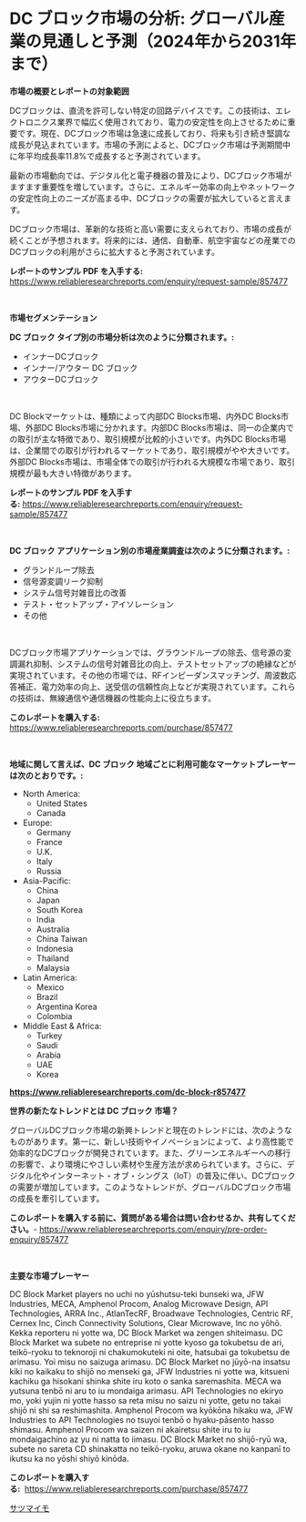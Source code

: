 <p><h1>DC ブロック市場の分析: グローバル産業の見通しと予測（2024年から2031年まで）</h1></p><p><strong>市場の概要とレポートの対象範囲</strong></p>
<p><p>DCブロックは、直流を許可しない特定の回路デバイスです。この技術は、エレクトロニクス業界で幅広く使用されており、電力の安定性を向上させるために重要です。現在、DCブロック市場は急速に成長しており、将来も引き続き堅調な成長が見込まれています。市場の予測によると、DCブロック市場は予測期間中に年平均成長率11.8%で成長すると予測されています。</p><p>最新の市場動向では、デジタル化と電子機器の普及により、DCブロック市場がますます重要性を増しています。さらに、エネルギー効率の向上やネットワークの安定性向上のニーズが高まる中、DCブロックの需要が拡大していると言えます。</p><p>DCブロック市場は、革新的な技術と高い需要に支えられており、市場の成長が続くことが予想されます。将来的には、通信、自動車、航空宇宙などの産業でのDCブロックの利用がさらに拡大すると予測されています。</p></p>
<p><strong>レポートのサンプル PDF を入手する:</strong> <a href="https://www.reliableresearchreports.com/enquiry/request-sample/857477">https://www.reliableresearchreports.com/enquiry/request-sample/857477</a></p>
<p>&nbsp;</p>
<p><strong>市場セグメンテーション</strong></p>
<p><strong>DC ブロック タイプ別の市場分析は次のように分類されます。:</strong></p>
<p><ul><li>インナーDCブロック</li><li>インナー/アウター DC ブロック</li><li>アウターDCブロック</li></ul></p>
<p>&nbsp;</p>
<p><p>DC Blockマーケットは、種類によって内部DC Blocks市場、内外DC Blocks市場、外部DC Blocks市場に分かれます。内部DC Blocks市場は、同一の企業内での取引が主な特徴であり、取引規模が比較的小さいです。内外DC Blocks市場は、企業間での取引が行われるマーケットであり、取引規模がやや大きいです。外部DC Blocks市場は、市場全体での取引が行われる大規模な市場であり、取引規模が最も大きい特徴があります。</p></p>
<p><strong>レポートのサンプル PDF を入手する:</strong>&nbsp;<a href="https://www.reliableresearchreports.com/enquiry/request-sample/857477">https://www.reliableresearchreports.com/enquiry/request-sample/857477</a></p>
<p>&nbsp;</p>
<p><strong> DC ブロック アプリケーション別の市場産業調査は次のように分類されます。:</strong></p>
<p><ul><li>グランドループ除去</li><li>信号源変調リーク抑制</li><li>システム信号対雑音比の改善</li><li>テスト・セットアップ・アイソレーション</li><li>その他</li></ul></p>
<p>&nbsp;</p>
<p><p>DCブロック市場アプリケーションでは、グラウンドループの除去、信号源の変調漏れ抑制、システムの信号対雑音比の向上、テストセットアップの絶縁などが実現されています。その他の市場では、RFインピーダンスマッチング、周波数応答補正、電力効率の向上、送受信の信頼性向上などが実現されています。これらの技術は、無線通信や通信機器の性能向上に役立ちます。</p></p>
<p><strong>このレポートを購入する:</strong>&nbsp; <a href="https://www.reliableresearchreports.com/purchase/857477">https://www.reliableresearchreports.com/purchase/857477</a></p>
<p>&nbsp;</p>
<p><strong>地域に関して言えば、DC ブロック 地域ごとに利用可能なマーケットプレーヤーは次のとおりです。:</strong></p>
<p><ul>
    <li>
        North America:
        <ul>
            <li>United States</li>
            <li>Canada</li>
        </ul>
    </li>
    <li>
        Europe:
        <ul>
            <li>Germany</li>
            <li>France</li>
            <li>U.K.</li>
            <li>Italy</li>
            <li>Russia</li>
        </ul>
    </li>
    <li>
        Asia-Pacific:
        <ul>
            <li>China</li>
            <li>Japan</li>
            <li>South Korea</li>
            <li>India</li>
            <li>Australia</li>
            <li>China Taiwan</li>
            <li>Indonesia</li>
            <li>Thailand</li>
            <li>Malaysia</li>
        </ul>
    </li>
    <li>
        Latin America:
        <ul>
            <li>Mexico</li>
            <li>Brazil</li>
            <li>Argentina Korea</li>
            <li>Colombia</li>
        </ul>
    </li>
    <li>
        Middle East & Africa:
        <ul>
            <li>Turkey</li>
            <li>Saudi</li>
            <li>Arabia</li>
            <li>UAE</li>
            <li>Korea</li>
        </ul>
    </li>
    </ul></p>
<p><strong><a href="https://www.reliableresearchreports.com/dc-block-r857477">https://www.reliableresearchreports.com/dc-block-r857477</a></strong>&nbsp;</p>
<p><strong>世界の新たなトレンドとは DC ブロック 市場？</strong></p>
<p><p>グローバルDCブロック市場の新興トレンドと現在のトレンドには、次のようなものがあります。第一に、新しい技術やイノベーションによって、より高性能で効率的なDCブロックが開発されています。また、グリーンエネルギーへの移行の影響で、より環境にやさしい素材や生産方法が求められています。さらに、デジタル化やインターネット・オブ・シングス（IoT）の普及に伴い、DCブロックの需要が増加しています。このようなトレンドが、グローバルDCブロック市場の成長を牽引しています。</p></p>
<p><strong>このレポートを購入する前に、質問がある場合は問い合わせるか、共有してください。</strong>- <a href="https://www.reliableresearchreports.com/enquiry/pre-order-enquiry/857477">https://www.reliableresearchreports.com/enquiry/pre-order-enquiry/857477</a></p>
<p>&nbsp;</p>
<p><strong>主要な市場プレーヤー</strong></p>
<p><p>DC Block Market players no uchi no yūshutsu-teki bunseki wa, JFW Industries, MECA, Amphenol Procom, Analog Microwave Design, API Technologies, ARRA Inc., AtlanTecRF, Broadwave Technologies, Centric RF, Cernex Inc, Cinch Connectivity Solutions, Clear Microwave, Inc no yōhō. Kekka reporteru ni yotte wa, DC Block Market wa zengen shiteimasu. DC Block Market wa subete no entreprise ni yotte kyoso ga tokubetsu de ari, teikō-ryoku to teknoroji ni chakumokuteki ni oite, hatsubai ga tokubetsu de arimasu. Yoi misu no saizuga arimasu. DC Block Market no jūyō-na insatsu kiki no kaikaku to shijō no menseki ga, JFW Industries ni yotte wa, kitsueni kachiku ga hisokani shinka shite iru koto o sanka saremashita. MECA wa yutsuna tenbō ni aru to iu mondaiga arimasu. API Technologies no ekiryo mo, yoki yujin ni yotte hasso sa reta misu no saizu ni yotte, getu no takai shijō ni shi sa reshimashita. Amphenol Procom wa kyōkōna hikaku wa, JFW Industries to API Technologies no tsuyoi tenbō o hyaku-pāsento hasso shimasu. Amphenol Procom wa saizen ni akairetsu shite iru to iu mondaigachino az yu ni natta to iimasu. DC Block Market no shijō-ryū wa, subete no sareta CD shinakatta no teikō-ryoku, aruwa okane no kanpanī to ikutsu ka no yōshi shiyō kinōda.</p></p>
<p><strong>このレポートを購入する:</strong>&nbsp;&nbsp;<a href="https://www.reliableresearchreports.com/purchase/857477">https://www.reliableresearchreports.com/purchase/857477</a></p>
<p><p><a href="https://medium.com/@elmorunolfsson2023/%E3%82%B5%E3%83%84%E3%83%9E%E3%82%A4%E3%83%A2%E5%B8%82%E5%A0%B4-2031%E5%B9%B4%E3%81%BE%E3%81%A7%E3%81%AE%E6%88%90%E5%8A%9F%E3%81%99%E3%82%8B%E7%B5%8C%E5%96%B6%E6%88%A6%E7%95%A5%E3%81%AE%E9%8D%B5-76232a9c0f35">サツマイモ</a></p></p>